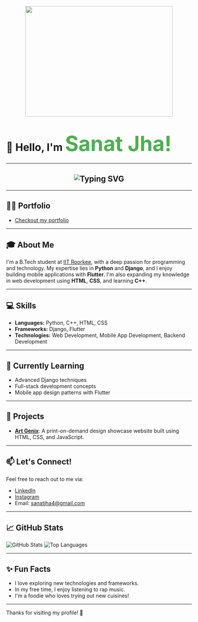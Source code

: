 <div align="center">
  <img src="https://media.giphy.com/media/qgQUggAC3Pfv687qPC/giphy.gif" width="400" height="300"/>
</div>

# 👋 **Hello, I'm** <span style="color: #4CAF50; font-size: 2em; font-weight: bold;">Sanat Jha!</span>

---

<h2 align="center"> <img src="https://readme-typing-svg.herokuapp.com?font=Fira+Code&weight=600&size=24&pause=1000&color=34F745&center=true&vCenter=true&width=435&lines=Full+Stack+Developer;Python+%7C+Django+Enthusiast;Flutter+%7C+Mobile+App+Dev;Always+Learning+%26+Exploring" alt="Typing SVG" /></h2>

---
## 👨‍💻 Portfolio
- [Checkout my portfolio](https://sanat-jha.github.io)
---

## 🎓 About Me
I'm a B.Tech student at [IIT Roorkee](https://www.iitr.ac.in), with a deep passion for programming and technology. My expertise lies in **Python** and **Django**, and I enjoy building mobile applications with **Flutter**. I'm also expanding my knowledge in web development using **HTML**, **CSS**, and learning **C++**.

---

## 💻 Skills
- **Languages:** Python, C++, HTML, CSS
- **Frameworks:** Django, Flutter
- **Technologies:** Web Development, Mobile App Development, Backend Development

---

## 🌱 Currently Learning
- Advanced Django techniques
- Full-stack development concepts
- Mobile app design patterns with Flutter

---

## 🌟 Projects
- **[Art Genix](https://artgenix.netlify.app/)**: A print-on-demand design showcase website built using HTML, CSS, and JavaScript.

---

## 📫 Let's Connect!
Feel free to reach out to me via:
- [LinkedIn](https://www.linkedin.com/in/sanat-kumar-jha-353429322/)
- [Instagram](https://www.instagram.com/sanatjha4)
- Email: sanatjha4@gmail.com

---

## 📈 GitHub Stats
![GitHub Stats](https://github-readme-stats.vercel.app/api?username=Sanat-Jha&show_icons=true&hide_border=true&count_private=true&theme=radical)
![Top Languages](https://github-readme-stats.vercel.app/api/top-langs/?username=Sanat-Jha&layout=compact&theme=radical)

---

## ✨ Fun Facts
- I love exploring new technologies and frameworks.
- In my free time, I enjoy listening to rap music.
- I'm a foodie who loves trying out new cuisines!

---

Thanks for visiting my profile! 🚀
